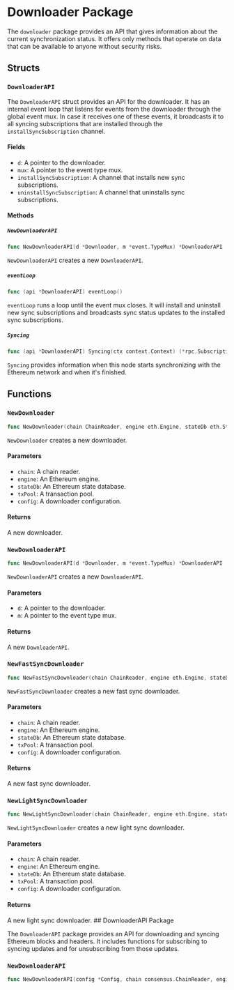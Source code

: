 # Downloader Package

The `downloader` package provides an API that gives information about the current synchronization status. It offers only methods that operate on data that can be available to anyone without security risks.

## Structs

### `DownloaderAPI`

The `DownloaderAPI` struct provides an API for the downloader. It has an internal event loop that listens for events from the downloader through the global event mux. In case it receives one of these events, it broadcasts it to all syncing subscriptions that are installed through the `installSyncSubscription` channel.

#### Fields

- `d`: A pointer to the downloader.
- `mux`: A pointer to the event type mux.
- `installSyncSubscription`: A channel that installs new sync subscriptions.
- `uninstallSyncSubscription`: A channel that uninstalls sync subscriptions.

#### Methods

##### `NewDownloaderAPI`

```go
func NewDownloaderAPI(d *Downloader, m *event.TypeMux) *DownloaderAPI
```

`NewDownloaderAPI` creates a new `DownloaderAPI`.

##### `eventLoop`

```go
func (api *DownloaderAPI) eventLoop()
```

`eventLoop` runs a loop until the event mux closes. It will install and uninstall new sync subscriptions and broadcasts sync status updates to the installed sync subscriptions.

##### `Syncing`

```go
func (api *DownloaderAPI) Syncing(ctx context.Context) (*rpc.Subscription, error)
```

`Syncing` provides information when this node starts synchronizing with the Ethereum network and when it's finished.

## Functions

### `NewDownloader`

```go
func NewDownloader(chain ChainReader, engine eth.Engine, stateDb eth.StateDB, txPool TxPool, config *Config) *Downloader
```

`NewDownloader` creates a new downloader.

#### Parameters

- `chain`: A chain reader.
- `engine`: An Ethereum engine.
- `stateDb`: An Ethereum state database.
- `txPool`: A transaction pool.
- `config`: A downloader configuration.

#### Returns

A new downloader.

### `NewDownloaderAPI`

```go
func NewDownloaderAPI(d *Downloader, m *event.TypeMux) *DownloaderAPI
```

`NewDownloaderAPI` creates a new `DownloaderAPI`.

#### Parameters

- `d`: A pointer to the downloader.
- `m`: A pointer to the event type mux.

#### Returns

A new `DownloaderAPI`.

### `NewFastSyncDownloader`

```go
func NewFastSyncDownloader(chain ChainReader, engine eth.Engine, stateDb eth.StateDB, txPool TxPool, config *Config) *Downloader
```

`NewFastSyncDownloader` creates a new fast sync downloader.

#### Parameters

- `chain`: A chain reader.
- `engine`: An Ethereum engine.
- `stateDb`: An Ethereum state database.
- `txPool`: A transaction pool.
- `config`: A downloader configuration.

#### Returns

A new fast sync downloader.

### `NewLightSyncDownloader`

```go
func NewLightSyncDownloader(chain ChainReader, engine eth.Engine, stateDb eth.StateDB, txPool TxPool, config *Config) *Downloader
```

`NewLightSyncDownloader` creates a new light sync downloader.

#### Parameters

- `chain`: A chain reader.
- `engine`: An Ethereum engine.
- `stateDb`: An Ethereum state database.
- `txPool`: A transaction pool.
- `config`: A downloader configuration.

#### Returns

A new light sync downloader. ## DownloaderAPI Package

The `DownloaderAPI` package provides an API for downloading and syncing Ethereum blocks and headers. It includes functions for subscribing to syncing updates and for unsubscribing from those updates.

### `NewDownloaderAPI`

```go
func NewDownloaderAPI(config *Config, chain consensus.ChainReader, engine eth.Engine, headers eth.HeaderChainReader, bodies eth.BodyChainReader, state trie.Database, txpool core.TxPool, txpoolAPI TxPoolAPI, networkID uint64, syncer *syncer.Syncer, txLookup *eth.TxLookupEntry, txLookupLimit int, txLookupTimeout time.Duration, txLookupTicker time.Duration, txLookupBackoff time.Duration, txLookupBackoffFactor float64, txLookupBackoffJitter float64, txLookupBackoffLimit time.Duration, txLookupBackoffLimitFactor float64, txLookupBackoffLimitJitter float64, txLookupBackoffLimitMax time.Duration, txLookupBackoffLimitMaxFactor float64, txLookupBackoffLimitMaxJitter float64, txLookupBackoffLimitMaxLimit time.Duration, txLookupBackoffLimitMaxLimitFactor float64, txLookupBackoffLimitMaxLimitJitter float64, txLookupBackoffLimitMaxLimitMax time.Duration, txLookupBackoffLimitMaxLimitMaxFactor float64, txLookupBackoffLimitMaxLimitMaxJitter float64, txLookupBackoffLimitMaxLimitMaxLimit time.Duration, txLookupBackoffLimitMaxLimitMaxLimitFactor float64, txLookupBackoffLimitMaxLimitMaxLimitJitter float64, txLookupBackoffLimitMaxLimitMaxLimitMax time.Duration, txLookupBackoffLimitMaxLimitMaxLimitMaxFactor float64, txLookupBackoffLimitMaxLimitMaxLimitMaxJitter float64, txLookupBackoffLimitMaxLimitMaxLimitMaxLimit time.Duration, txLookupBackoffLimitMaxLimitMaxLimitMaxLimitFactor float64, txLookupBackoffLimitMaxLimitMaxLimitMaxLimitJitter float64, txLookupBackoffLimitMaxLimitMaxLimitMaxLimitMax time.Duration, txLookupBackoffLimitMaxLimitMaxLimitMaxLimitMaxFactor float64, txLookupBackoffLimitMaxLimitMaxLimitMaxLimitMaxJitter float64, txLookupBackoffLimitMaxLimitMaxLimitMaxLimitMaxLimit time.Duration, txLookupBackoffLimitMaxLimitMaxLimitMaxLimitMaxLimitFactor float64, txLookupBackoffLimitMaxLimitMaxLimitMaxLimitMaxLimitJitter float64, txLookupBackoffLimitMaxLimitMaxLimitMaxLimitMaxLimitMax time.Duration, txLookupBackoffLimitMaxLimitMaxLimitMaxLimitMaxLimitMaxFactor float64, txLookupBackoffLimitMaxLimitMaxLimitMaxLimitMaxLimitMaxJitter float64, txLookupBackoffLimitMaxLimitMaxLimitMaxLimitMaxLimitMaxLimit time.Duration, txLookupBackoffLimitMaxLimitMaxLimitMaxLimitMaxLimitMaxLimitFactor float64, txLookupBackoffLimitMaxLimitMaxLimitMaxLimitMaxLimitMaxLimitJitter float64, txLookupBackoffLimitMaxLimitMaxLimitMaxLimitMaxLimitMaxLimitMax time.Duration, txLookupBackoffLimitMaxLimitMaxLimitMaxLimitMaxLimitMaxLimitMaxFactor float64, txLookupBackoffLimitMaxLimitMaxLimitMaxLimitMaxLimitMaxLimitMaxJitter float64, txLookupBackoffLimitMaxLimitMaxLimitMaxLimitMaxLimitMaxLimitMaxLimit time.Duration, txLookupBackoffLimitMaxLimitMaxLimitMaxLimitMaxLimitMaxLimitMaxLimitFactor float64, txLookupBackoffLimitMaxLimitMaxLimitMaxLimitMaxLimitMaxLimitMaxLimitJitter float64, txLookupBackoffLimitMaxLimitMaxLimitMaxLimitMaxLimitMaxLimitMaxLimitMax time.Duration, txLookupBackoffLimitMaxLimitMaxLimitMaxLimitMaxLimitMaxLimitMaxLimitMaxFactor float64, txLookupBackoffLimitMaxLimitMaxLimitMaxLimitMaxLimitMaxLimitMaxLimitMaxJitter float64, txLookupBackoffLimitMaxLimitMaxLimitMaxLimitMaxLimitMaxLimitMaxLimitMaxLimit time.Duration, txLookupBackoffLimitMaxLimitMaxLimitMaxLimitMaxLimitMaxLimitMaxLimitMaxLimitFactor float64, txLookupBackoffLimitMaxLimitMaxLimitMaxLimitMaxLimitMaxLimitMaxLimitMaxLimitJitter float64, txLookupBackoffLimitMaxLimitMaxLimitMaxLimitMaxLimitMaxLimitMaxLimitMaxLimitMax time.Duration, txLookupBackoffLimitMaxLimitMaxLimitMaxLimitMaxLimitMaxLimitMaxLimitMaxLimitMaxFactor float64, txLookupBackoffLimitMaxLimitMaxLimitMaxLimitMaxLimitMaxLimitMaxLimitMaxLimitMaxJitter float64, txLookupBackoffLimitMaxLimitMaxLimitMaxLimitMaxLimitMaxLimitMaxLimitMaxLimitMaxLimit time.Duration, txLookupBackoffLimitMaxLimitMaxLimitMaxLimitMaxLimitMaxLimitMaxLimitMaxLimitMaxLimitFactor float64, txLookupBackoffLimitMaxLimitMaxLimitMaxLimitMaxLimitMaxLimitMaxLimitMaxLimitMaxLimitJitter float64, txLookupBackoffLimitMaxLimitMaxLimitMaxLimitMaxLimitMaxLimitMaxLimitMaxLimitMaxLimitMax time.Duration, txLookupBackoffLimitMaxLimitMaxLimitMaxLimitMaxLimitMaxLimitMaxLimitMaxLimitMaxLimitMaxFactor float64, txLookupBackoffLimitMaxLimitMaxLimitMaxLimitMaxLimitMaxLimitMaxLimitMaxLimitMaxLimitMaxJitter float64, txLookupBackoffLimitMaxLimitMaxLimitMaxLimitMaxLimitMaxLimitMaxLimitMaxLimitMaxLimitMaxLimit time.Duration, txLookupBackoffLimitMaxLimitMaxLimitMaxLimitMaxLimitMaxLimitMaxLimitMaxLimitMaxLimitMaxLimitFactor float64, txLookupBackoffLimitMaxLimitMaxLimitMaxLimitMaxLimitMaxLimitMaxLimitMaxLimitMaxLimitMaxLimitJitter float64, txLookupBackoffLimitMaxLimitMaxLimitMaxLimitMaxLimitMaxLimitMaxLimitMaxLimitMaxLimitMaxLimitMax time.Duration, txLookupBackoffLimitMaxLimitMaxLimitMaxLimitMaxLimitMaxLimitMaxLimitMaxLimitMaxLimitMaxLimitMaxFactor float64, txLookupBackoffLimitMaxLimitMaxLimitMaxLimitMaxLimitMaxLimitMaxLimitMaxLimitMaxLimitMaxLimitMaxJitter float64, txLookupBackoffLimitMaxLimitMaxLimitMaxLimitMaxLimitMaxLimitMaxLimitMaxLimitMaxLimitMaxLimitMaxMax time.Duration, txLookupBackoffLimitMaxLimitMaxLimitMaxLimitMaxLimitMaxLimitMaxLimitMaxLimitMaxLimitMaxLimitMaxMaxFactor float64, txLookupBackoffLimitMaxLimitMaxLimitMaxLimitMaxLimitMaxLimitMaxLimitMaxLimitMaxLimitMaxLimitMaxMaxJitter float64, txLookupBackoffLimitMaxLimitMaxLimitMaxLimitMaxLimitMaxLimitMaxLimitMaxLimitMaxLimitMaxLimitMaxMaxLimit time.Duration, txLookupBackoffLimitMaxLimitMaxLimitMaxLimitMaxLimitMaxLimitMaxLimitMaxLimitMaxLimitMaxLimitMaxMaxLimitFactor float64, txLookupBackoffLimitMaxLimitMaxLimitMaxLimitMaxLimitMaxLimitMaxLimitMaxLimitMaxLimitMaxLimitMaxMaxLimitJitter float64, txLookupBackoffLimitMaxLimitMaxLimitMaxLimitMaxLimitMaxLimitMaxLimitMaxLimitMaxLimitMaxLimitMaxMaxLimitMax time.Duration, txLookupBackoffLimitMaxLimitMaxLimitMaxLimitMaxLimitMaxLimitMaxLimitMaxLimitMaxLimitMaxLimitMaxMaxLimitMaxFactor float64, txLookupBackoffLimitMaxLimitMaxLimitMaxLimitMaxLimitMaxLimitMaxLimitMaxLimitMaxLimitMaxLimitMax